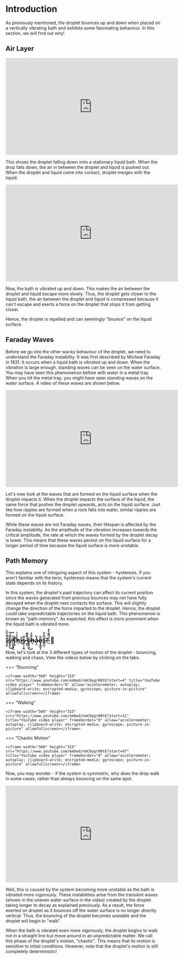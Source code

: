 # Introduction

As previously mentioned, the droplet bounces up and down when placed on a vertically vibrating bath and exhibits some fascinating behaviour. 
In this section, we will find out why!

## Air Layer
<iframe width="560" height="315" src="https://www.youtube-nocookie.com/embed/1iDGEoBFkvU" title="YouTube video player" frameborder="0" allow="accelerometer; autoplay; clipboard-write; encrypted-media; gyroscope; picture-in-picture" allowfullscreen></iframe>

This shows the droplet falling down onto a stationary liquid bath. When the drop falls down, the air in between the droplet and 
liquid is pushed out. When the droplet and liquid come into contact, droplet merges with the liquid.

<iframe width="560" height="315" src="https://www.youtube-nocookie.com/embed/udifSvUusxA" title="YouTube video player" frameborder="0" allow="accelerometer; autoplay; clipboard-write; encrypted-media; gyroscope; picture-in-picture" allowfullscreen></iframe>

Now, the bath is vibrated up and down. This makes the air between the droplet and liquid escape more slowly. 
Thus, the droplet gets closer to the liquid bath, the air between the droplet and liquid is compressed because it can't escape 
and exerts a force on the droplet that stops it from getting closer.

Hence, the droplet is repelled and can seemingly "bounce" on the liquid surface.

## Faraday Waves

Before we go into the other wacky behaviour of the droplet, we need to understand the Faraday instability. It was first described by
Micheal Faraday in 1831. It occurs when a liquid bath is vibrated up and down. When the vibration is large enough, standing waves can be seen 
on the water surface. You may have seen this phenomenon before with water in a metal tray. When you hit the metal tray, you might have seen 
standing waves on the water surface. A video of these waves are shown below.

<iframe width="560" height="315" src="https://www.youtube-nocookie.com/embed/-3jsevcyP9g" title="YouTube video player" frameborder="0" allow="accelerometer; autoplay; clipboard-write; encrypted-media; gyroscope; picture-in-picture" allowfullscreen></iframe>

Let's now look at the waves that are formed on the liquid surface when the droplet impacts it. 
When the droplet impacts the surface of the liquid, the same force that pushes the droplet upwards, 
acts on the liquid surface. Just like how ripples are formed when a rock falls into water, similar ripples are formed
on the liquid surface.

While these waves are not Faraday waves, their lifespan is affected by the Faraday instability. As the amplitude of
the vibration increases towards the critical amplitude, the rate at which the waves formed by the droplet decay is lower. This means that
these waves persist on the liquid surface for a longer period of time because the liquid surface is more unstable.

## Path Memory

This explains one of intriguing aspect of this system - hysteresis. If you aren't familiar with the term, hysteresis means
that the system's current state depends on its history.

In this system, the droplet's past trajectory can affect its current position since the waves generated from previous bounces
may not have fully decayed when the droplet next contacts the surface. This will slightly change the direction of the force imparted
to the droplet. Hence, the droplet could take unpredictable trajectories on the liquid bath. This phenomenon is known as
"path-memory". As expected, this effect is more prominent when the liquid bath is vibrated more.

## Ị̷̧̲́̌̒͆̀s̷͚̥͓̑͂̈́̕͜͠ ̸͖̮̥͈̊͆ͅt̴͔̥́̕h̷̘̔͗͗ỉ̴͜ṣ̴̠̘̩̭̎̂ ̶̱̲̘̔̎̄̋̑c̷̢̧̞̱̀͜h̶͙̎̌̓ạ̴̫̉̏o̷̧̥̳̩̩̅̀s̷͚̮̩͊͆̓̋?̴̤̈́̅͌̓̊ 🤔

Now, let's look at the 3 different types of motion of the droplet - bouncing, walking and chaos. View the videos
below by clicking on the tabs.


=== "Bouncing"

    <iframe width="560" height="315" src="https://www.youtube.com/embed/nmC0ygr08tE?start=4" title="YouTube video player" frameborder="0" allow="accelerometer; autoplay; clipboard-write; encrypted-media; gyroscope; picture-in-picture" allowfullscreen></iframe>

=== "Walking"

    <iframe width="560" height="315" src="https://www.youtube.com/embed/nmC0ygr08tE?start=11" title="YouTube video player" frameborder="0" allow="accelerometer; autoplay; clipboard-write; encrypted-media; gyroscope; picture-in-picture" allowfullscreen></iframe>

=== "Chaotic Motion"

    <iframe width="560" height="315" src="https://www.youtube.com/embed/nmC0ygr08tE?start=67" title="YouTube video player" frameborder="0" allow="accelerometer; autoplay; clipboard-write; encrypted-media; gyroscope; picture-in-picture" allowfullscreen></iframe>

Now, you may wonder - if the system is symmetric, why does the drop walk in some cases, rather than always bouncing
on the same spot.

<iframe width="560" height="315" src="https://www.youtube-nocookie.com/embed/Le4siCZIYcA" title="YouTube video player" frameborder="0" allow="accelerometer; autoplay; clipboard-write; encrypted-media; gyroscope; picture-in-picture" allowfullscreen></iframe>

Well, this is caused by the system becoming more unstable as the bath is vibrated more vigorously. These instabilities
arise from the transient waves (shown in the uneven water surface in the video) created by the droplet 
taking longer to decay as explained previously. As a result, the force exerted on droplet as it bounces off the water surface
is no longer directly vertical. Thus, the bouncing of the droplet becomes unstable and the droplet will begin to "walk".

When the bath is vibrated even more vigorously, the droplet begins to walk not in a straight line but move around in an
unpredictable matter. We call this phase of the droplet's motion, "chaotic". This means that its motion is sensitive to
initial conditions. However, note that the droplet's motion is still completely deterministic!
